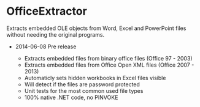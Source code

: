 OfficeExtractor
===============

Extracts embedded OLE objects from Word, Excel and PowerPoint files without needing the original programs.

- 2014-06-08 Pre release

  - Extracts embedded files from binary office files (Office 97 - 2003)
  - Extracts embedded files from Office Open XML files (Office 2007 - 2013)
  - Automaticly sets hidden workbooks in Excel files visible
  - Will detect if the files are password protected
  - Unit tests for the most common used file types
  - 100% native .NET code, no PINVOKE
